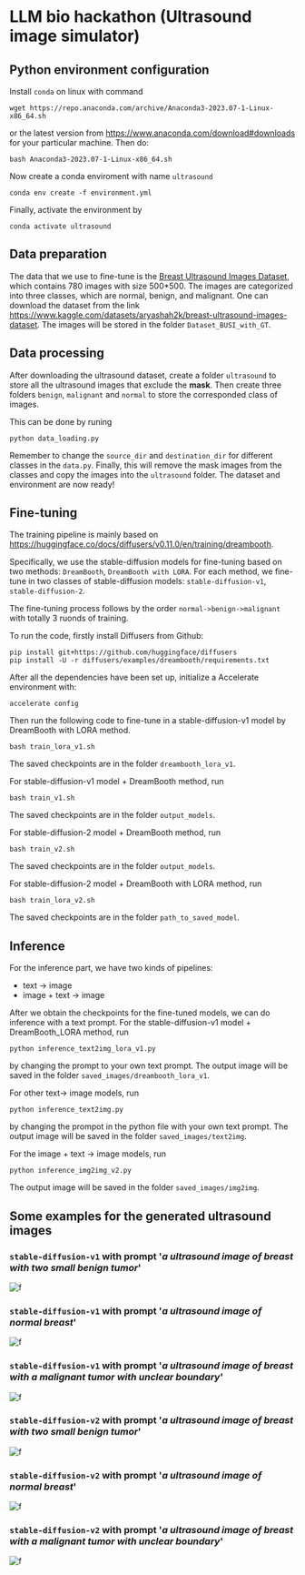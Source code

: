 # LLM bio hackathon (Ultrasound image simulator)


## Python environment configuration

Install `conda` on linux with command
```
wget https://repo.anaconda.com/archive/Anaconda3-2023.07-1-Linux-x86_64.sh
```
or the latest version from https://www.anaconda.com/download#downloads for your particular machine.
Then do:
```
bash Anaconda3-2023.07-1-Linux-x86_64.sh
```

Now create a conda enviroment with name `ultrasound`
```
conda env create -f environment.yml
```
Finally, activate the environment by
```
conda activate ultrasound
```


## Data preparation

The data that we use to fine-tune is the [Breast Ultrasound Images Dataset](https://www.kaggle.com/datasets/aryashah2k/breast-ultrasound-images-dataset), which contains 780 images with size 500*500.
The images are categorized into three classes, which are normal, benign, and malignant.
One can download the dataset from the link 
https://www.kaggle.com/datasets/aryashah2k/breast-ultrasound-images-dataset.
The images will be stored in the folder `Dataset_BUSI_with_GT`.



## Data processing

After downloading the ultrasound dataset, create a folder `ultrasound` to store all the ultrasound images that exclude the **mask**.
Then create three folders `benign`, `malignant` and `normal` to store the corresponded class of images.


This can be done by runing 
```
python data_loading.py
```

Remember to change the `source_dir` and `destination_dir` for different classes in the `data.py`.
Finally, this will remove the mask images from the classes and copy the images into the `ultrasound` folder.
The dataset and environment are now ready!




## Fine-tuning

The training pipeline is mainly based on https://huggingface.co/docs/diffusers/v0.11.0/en/training/dreambooth.

Specifically, we use the stable-diffusion models for fine-tuning
based on two methods: `DreamBooth`, `DreamBooth with LORA`.
For each method, we fine-tune in two classes of stable-diffusion models:
`stable-diffusion-v1`, `stable-diffusion-2`.

The fine-tuning process follows by the order 
`normal->benign->malignant` with totally 3 ruonds of training.


To run the code, firstly install Diffusers from Github:
```
pip install git+https://github.com/huggingface/diffusers
pip install -U -r diffusers/examples/dreambooth/requirements.txt
```

After all the dependencies have been set up, initialize a Accelerate environment with:
```
accelerate config
```


Then run the following code to fine-tune in a stable-diffusion-v1 model by DreamBooth with LORA method.
```
bash train_lora_v1.sh
```
The saved checkpoints are in the folder `dreambooth_lora_v1`.

For stable-diffusion-v1 model + DreamBooth method, run
```
bash train_v1.sh
```
The saved checkpoints are in the folder `output_models`.

For stable-diffusion-2 model + DreamBooth method, run
```
bash train_v2.sh
```
The saved checkpoints are in the folder `output_models`.

For stable-diffusion-2 model + DreamBooth with LORA method, run
```
bash train_lora_v2.sh
```
The saved checkpoints are in the folder `path_to_saved_model`.





## Inference

For the inference part, we have two kinds of pipelines:
* text -> image
* image + text -> image


After we obtain the checkpoints for the fine-tuned models, we can do inference with a text prompt.
For the stable-diffusion-v1 model + DreamBooth_LORA method, run
```
python inference_text2img_lora_v1.py
```
by changing the prompt to your own text prompt.
The output image will be saved in the folder `saved_images/dreambooth_lora_v1`.

For other text-> image models, run
```
python inference_text2img.py
```
by changing the prompot in the python file with your own text prompt.
The output image will be saved in the folder `saved_images/text2img`.

For the image + text -> image models, run
```
python inference_img2img_v2.py
```
The output image will be saved in the folder `saved_images/img2img`.


## Some examples for the generated ultrasound images


### `stable-diffusion-v1` with prompt '*a ultrasound image of breast with two small  benign tumor*'
![f](./saved_images/example_for_pre/us-benign.png "Title")


### `stable-diffusion-v1` with prompt '*a ultrasound image of normal breast*'
![f](./saved_images/example_for_pre/us-normal.png "Title")


### `stable-diffusion-v1` with prompt '*a ultrasound image of breast with a malignant tumor with unclear boundary*'
![f](./saved_images/example_for_pre/us-malignant.png "Title")



### `stable-diffusion-v2` with prompt '*a ultrasound image of breast with two small  benign tumor*'
![f](./saved_images/example_for_pre/us-stable2-benign.png "Title")


### `stable-diffusion-v2` with prompt '*a ultrasound image of normal breast*'
![f](./saved_images/example_for_pre/us-stable2-normal.png "Title")


### `stable-diffusion-v2` with prompt '*a ultrasound image of breast with a malignant tumor with unclear boundary*'
![f](./saved_images/example_for_pre/us-stable2-malignant.png "Title")

